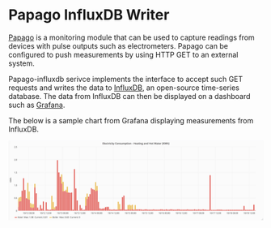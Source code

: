 # Papago InfluxDB Writer
[Papago](https://www.papouch.com/cz/shop/product/papago-th-2di-do-eth/) is a monitoring module that can be used to capture readings from devices with pulse outputs such as electrometers. Papago can be configured to push measurements by using HTTP GET to an external system. 

Papago-influxdb serivce implements the interface to accept such GET requests and writes the data to [InfluxDB](https://www.influxdata.com/time-series-platform/), an open-source time-series database. The data from InfluxDB can then be displayed on a dashboard such as [Grafana](https://grafana.com/). 

The below is a sample chart from Grafana displaying measurements from InfluxDB. 

![Grafana Papago Chart](https://github.com/tomvit/papago-influxdb/raw/master/bin/Grafana-chart-sample.png "Grafana Chart Sample")
